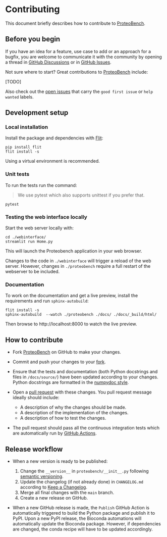 # Contributing

This document briefly describes how to contribute to
[ProteoBench](https://github.com/proteobench/proteobench).



## Before you begin

If you have an idea for a feature, use case to add or an approach for a bugfix,
you are welcome to communicate it with the community by opening a
thread in
[GitHub Discussions](https://github.com/proteobench/proteobench/discussions)
or in [GitHub Issues](https://github.com/proteobench/proteobench/issues).

Not sure where to start? Great contributions to
[ProteoBench](https://github.com/proteobench/proteobench) include:

[TODO]

Also check out the [open issues](https://github.com/proteobench/proteobench/issues?q=is%3Aissue+is%3Aopen+label%3A%22good+first+issue%22+label%3A%22help+wanted%22)
that carry the `good first issue` or `help wanted` labels.


## Development setup

### Local installation
Install the package and dependencies with [Flit](https://flit.pypa.io/en/stable/):

```
pip install flit
flit install -s
```

Using a virtual environment is recommended.


### Unit tests

To run the tests run the command:

> We use pytest which also supports unittest if you prefer that.

```
pytest
```


### Testing the web interface locally

Start the web server locally with:

```
cd ./webinterface/
streamlit run Home.py
```

This will launch the Proteobench application in your web browser.


Changes to the code in `./webinterface` will trigger a reload of the web server.
However, changes in `./proteobench` require a full restart of the webserver
to be included.


### Documentation

To work on the documentation and get a live preview, install the requirements
and run `sphinx-autobuild`:

```
flit install -s
sphinx-autobuild  --watch ./proteobench ./docs/ ./docs/_build/html/
```

Then browse to http://localhost:8000 to watch the live preview.


## How to contribute

- Fork [ProteoBench](https://github.com/proteobench/proteobench) on GitHub to
  make your changes.
- Commit and push your changes to your
  [fork](https://help.github.com/articles/pushing-to-a-remote/).
- Ensure that the tests and documentation (both Python docstrings and files in
  `/docs/source/`) have been updated according to your changes. Python
  docstrings are formatted in the
  [numpydoc style](https://numpydoc.readthedocs.io/en/latest/format.html).
- Open a
  [pull request](https://help.github.com/articles/creating-a-pull-request/)
  with these changes. You pull request message ideally should include:

    - A description of why the changes should be made.
    - A description of the implementation of the changes.
    - A description of how to test the changes.

- The pull request should pass all the continuous integration tests which are
  automatically run by
  [GitHub Actions](https://github.com/proteobench/proteobench/actions).



## Release workflow

- When a new version is ready to be published:

    1. Change the `__version__` in `proteobench/__init__.py` following
       [semantic versioning](https://semver.org/).
    2. Update the changelog (if not already done) in `CHANGELOG.md` according to
       [Keep a Changelog](https://keepachangelog.com/en/1.0.0/).
    3. Merge all final changes with the `main` branch.
    4. Create a new release on GitHub.

- When a new GitHub release is made, the `Publish` GitHub Action is automatically
  triggered to build the Python package and publish it to PyPI. Upon a new PyPI release,
  the Bioconda automations will automatically update the Bioconda package. However,
  if dependencies are changed, the conda recipe will have to be updated accordingly.

